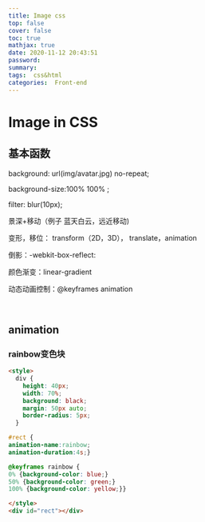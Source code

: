 ```yaml
---
title: Image css
top: false
cover: false
toc: true
mathjax: true
date: 2020-11-12 20:43:51
password:
summary:
tags:  css&html
categories:  Front-end
---
```


# **Image in CSS** 

## 基本函数

background: url(img/avatar.jpg) no-repeat;

background-size:100% 100% ;

 filter: blur(10px);

景深+移动（例子 蓝天白云，远近移动)

变形，移位： transform（2D，3D）， translate，animation

倒影：-webkit-box-reflect:

颜色渐变：linear-gradient

动态动画控制：@keyframes animation

​               

## animation

### rainbow变色块

```html
<style>
  div {
    height: 40px;
    width: 70%;
    background: black;
    margin: 50px auto;
    border-radius: 5px;
  }

#rect {
animation-name:rainbow;
animation-duration:4s;}

@keyframes rainbow {
0% {background-color: blue;}
50% {background-color: green;}
100% {background-color: yellow;}}

</style>
<div id="rect"></div>
```

